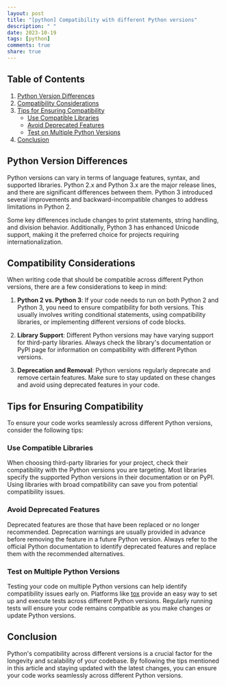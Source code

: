 ```yaml
---
layout: post
title: "[python] Compatibility with different Python versions"
description: " "
date: 2023-10-19
tags: [python]
comments: true
share: true
---
```


## Table of Contents
1. [Python Version Differences](#python-version-differences)
2. [Compatibility Considerations](#compatibility-considerations)
3. [Tips for Ensuring Compatibility](#tips-for-ensuring-compatibility)
    - [Use Compatible Libraries](#use-compatible-libraries)
    - [Avoid Deprecated Features](#avoid-deprecated-features)
    - [Test on Multiple Python Versions](#test-on-multiple-python-versions)
4. [Conclusion](#conclusion)

## Python Version Differences

Python versions can vary in terms of language features, syntax, and supported libraries. Python 2.x and Python 3.x are the major release lines, and there are significant differences between them. Python 3 introduced several improvements and backward-incompatible changes to address limitations in Python 2.

Some key differences include changes to print statements, string handling, and division behavior. Additionally, Python 3 has enhanced Unicode support, making it the preferred choice for projects requiring internationalization.

## Compatibility Considerations

When writing code that should be compatible across different Python versions, there are a few considerations to keep in mind:

1. **Python 2 vs. Python 3**: If your code needs to run on both Python 2 and Python 3, you need to ensure compatibility for both versions. This usually involves writing conditional statements, using compatibility libraries, or implementing different versions of code blocks.

2. **Library Support**: Different Python versions may have varying support for third-party libraries. Always check the library's documentation or PyPI page for information on compatibility with different Python versions.

3. **Deprecation and Removal**: Python versions regularly deprecate and remove certain features. Make sure to stay updated on these changes and avoid using deprecated features in your code.

## Tips for Ensuring Compatibility

To ensure your code works seamlessly across different Python versions, consider the following tips:

### Use Compatible Libraries

When choosing third-party libraries for your project, check their compatibility with the Python versions you are targeting. Most libraries specify the supported Python versions in their documentation or on PyPI. Using libraries with broad compatibility can save you from potential compatibility issues.

### Avoid Deprecated Features 

Deprecated features are those that have been replaced or no longer recommended. Deprecation warnings are usually provided in advance before removing the feature in a future Python version. Always refer to the official Python documentation to identify deprecated features and replace them with the recommended alternatives.

### Test on Multiple Python Versions

Testing your code on multiple Python versions can help identify compatibility issues early on. Platforms like [tox](https://tox.readthedocs.io/) provide an easy way to set up and execute tests across different Python versions. Regularly running tests will ensure your code remains compatible as you make changes or update Python versions.

## Conclusion

Python's compatibility across different versions is a crucial factor for the longevity and scalability of your codebase. By following the tips mentioned in this article and staying updated with the latest changes, you can ensure your code works seamlessly across different Python versions.